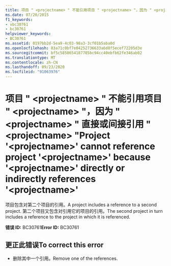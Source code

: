 ```yaml
---
title: 项目 " <projectname> " 不能引用项目 " <projectname> "，因为 " <projectname> " 直接或间接引用 " <projectname> "
ms.date: 07/20/2015
f1_keywords:
- vbc30761
- bc30761
helpviewer_keywords:
- BC30761
ms.assetid: 0197bb2d-5ea9-4c03-98a3-3cf01b5aba0d
ms.openlocfilehash: 83a71c0bf7e04252736633a6d8f5ecef72205d3e
ms.sourcegitcommit: bf5c5850654187705bc94cc40ebfb62fe346ab02
ms.translationtype: MT
ms.contentlocale: zh-CN
ms.lasthandoff: 09/23/2020
ms.locfileid: "91063976"
---
```

# <a name="project-projectname-cannot-reference-project-projectname-because-projectname-directly-or-indirectly-references-projectname"></a><span data-ttu-id="59876-102">项目 " \<projectname> " 不能引用项目 " \<projectname> "，因为 " \<projectname> " 直接或间接引用 " \<projectname> "</span><span class="sxs-lookup"><span data-stu-id="59876-102">Project '\<projectname>' cannot reference project '\<projectname>' because '\<projectname>' directly or indirectly references '\<projectname>'</span></span>

<span data-ttu-id="59876-103">项目包含对第二个项目的引用。</span><span class="sxs-lookup"><span data-stu-id="59876-103">A project includes a reference to a second project.</span></span> <span data-ttu-id="59876-104">第二个项目又包含对引用它的项目的引用。</span><span class="sxs-lookup"><span data-stu-id="59876-104">The second project in turn includes a reference to the project in which it is referenced.</span></span>  
  
 <span data-ttu-id="59876-105">**错误 ID:** BC30761</span><span class="sxs-lookup"><span data-stu-id="59876-105">**Error ID:** BC30761</span></span>  
  
## <a name="to-correct-this-error"></a><span data-ttu-id="59876-106">更正此错误</span><span class="sxs-lookup"><span data-stu-id="59876-106">To correct this error</span></span>  
  
- <span data-ttu-id="59876-107">删除其中一个引用。</span><span class="sxs-lookup"><span data-stu-id="59876-107">Remove one of the references.</span></span>
